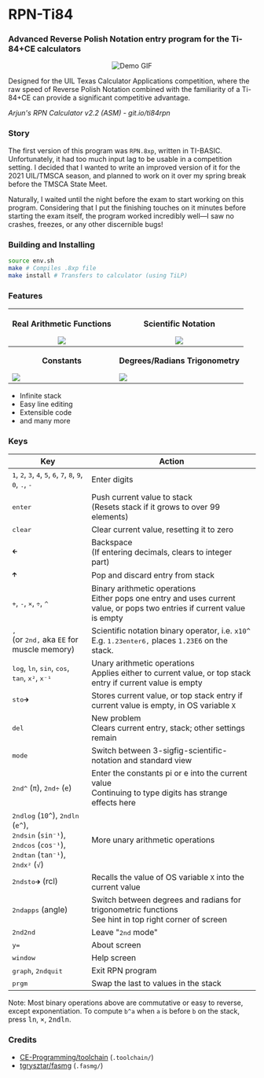 # RPN-Ti84

### Advanced Reverse Polish Notation entry program for the Ti-84+CE calculators

<p align="center"><img src=".github/demo.gif" alt="Demo GIF" /></p>

Designed for the UIL Texas Calculator Applications competition, where the raw
speed of Reverse Polish Notation combined with the familiarity of a Ti-84+CE can
provide a significant competitive advantage.

_Arjun's RPN Calculator v2.2 (ASM) - git.io/ti84rpn_

### Story

The first version of this program was `RPN.8xp`, written in TI-BASIC.
Unfortunately, it had too much input lag to be usable in a competition setting.
I decided that I wanted to write an improved version of it for the 2021
UIL/TMSCA season, and planned to work on it over my spring break before the
TMSCA State Meet.

Naturally, I waited until the night before the exam to start working on this
program. Considering that I put the finishing touches on it minutes before
starting the exam itself, the program worked incredibly well—I saw no crashes,
freezes, or any other discernible bugs!

### Building and Installing

```bash
source env.sh
make # Compiles .8xp file
make install # Transfers to calculator (using TiLP)
```

### Features

| <p align="center">**Real Arithmetic Functions**</p>![](.github/arithmetic.png) | <p align="center">**Scientific Notation**</p>![](.github/scientific.png)      |
| ------------------------------------------------------------------------------ | ----------------------------------------------------------------------------- |
| <p align="center">**Constants**</p>![](.github/constants.png)                  | <p align="center">**Degrees/Radians Trigonometry**</p>![](.github/degrad.png) |

- Infinite stack
- Easy line editing
- Extensible code
- and many more

### Keys

| Key                                                                                                                                                                                                                                           | Action                                                                                                                                           |
| --------------------------------------------------------------------------------------------------------------------------------------------------------------------------------------------------------------------------------------------- | ------------------------------------------------------------------------------------------------------------------------------------------------ |
| <kbd>1</kbd>, <kbd>2</kbd>, <kbd>3</kbd>, <kbd>4</kbd>, <kbd>5</kbd>, <kbd>6</kbd>, <kbd>7</kbd>, <kbd>8</kbd>, <kbd>9</kbd>, <kbd>0</kbd>, <kbd>.</kbd>, <kbd>-</kbd>                                                                        | Enter digits                                                                                                                                     |
| <kbd>enter</kbd>                                                                                                                                                                                                                              | Push current value to stack<br />(Resets stack if it grows to over 99 elements)                                                                  |
| <kbd>clear</kbd>                                                                                                                                                                                                                              | Clear current value, resetting it to zero                                                                                                        |
| <kbd>🡰</kbd>                                                                                                                                                                                                                                  | Backspace<br />(If entering decimals, clears to integer part)                                                                                    |
| <kbd>🡱</kbd>                                                                                                                                                                                                                                  | Pop and discard entry from stack                                                                                                                 |
| <kbd>+</kbd>, <kbd>-</kbd>, <kbd>×</kbd>, <kbd>÷</kbd>, <kbd>^</kbd>                                                                                                                                                                          | Binary arithmetic operations<br />Either pops one entry and uses current value, or pops two entries if current value is empty                    |
| <kbd>,</kbd><br />(or <kbd>2nd</kbd><kbd>,</kbd> aka `EE` for muscle memory)                                                                                                                                                                  | Scientific notation binary operator, i.e. `x10^`<br />E.g. <kbd>1.23</kbd><kbd>enter</kbd><kbd>6</kbd><kbd>,</kbd> places `1.23E6` on the stack. |
| <kbd>log</kbd>, <kbd>ln</kbd>, <kbd>sin</kbd>, <kbd>cos</kbd>, <kbd>tan</kbd>, <kbd>x²</kbd>, <kbd>x⁻¹</kbd>                                                                                                                                  | Unary arithmetic operations<br />Applies either to current value, or top stack entry if current value is empty                                   |
| <kbd>sto🡲</kbd>                                                                                                                                                                                                                               | Stores current value, or top stack entry if current value is empty, in OS variable `X`                                                           |
| <kbd>del</kbd>                                                                                                                                                                                                                                | New problem<br />Clears current entry, stack; other settings remain                                                                              |
| <kbd>mode</kbd>                                                                                                                                                                                                                               | Switch between 3-sigfig-scientific-notation and standard view                                                                                    |
| <kbd>2nd</kbd><kbd>^</kbd> (`π`), <kbd>2nd</kbd><kbd>÷</kbd> (`e`)                                                                                                                                                                            | Enter the constants pi or e into the current value<br />Continuing to type digits has strange effects here                                       |
| <kbd>2nd</kbd><kbd>log</kbd> (`10^`), <kbd>2nd</kbd><kbd>ln</kbd> (`e^`),<br /><kbd>2nd</kbd><kbd>sin</kbd> (`sin⁻¹`), <kbd>2nd</kbd><kbd>cos</kbd> (`cos⁻¹`),<br /><kbd>2nd</kbd><kbd>tan</kbd> (`tan⁻¹`), <kbd>2nd</kbd><kbd>x²</kbd> (`√`) | More unary arithmetic operations<br />                                                                                                           |
| <kbd>2nd</kbd><kbd>sto🡲</kbd> (rcl)                                                                                                                                                                                                           | Recalls the value of OS variable `X` into the current value                                                                                      |
| <kbd>2nd</kbd><kbd>apps</kbd> (angle)                                                                                                                                                                                                         | Switch between degrees and radians for trigonometric functions<br />See hint in top right corner of screen                                       |
| <kbd>2nd</kbd><kbd>2nd</kbd>                                                                                                                                                                                                                  | Leave "<kbd>2nd</kbd> mode"                                                                                                                      |
| <kbd>y=</kbd>                                                                                                                                                                                                                                 | About screen                                                                                                                                     |
| <kbd>window</kdb>                                                                                                                                                                                                                             | Help screen                                                                                                                                      |
| <kbd>graph</kbd>, <kbd>2nd</kbd><kbd>quit</kbd>                                                                                                                                                                                               | Exit RPN program                                                                                                                                 |
| <kbd>prgm</kbd>                                                                                                                                                                                                                               | Swap the last to values in the stack                                                                                                             |

Note: Most binary operations above are commutative or easy to reverse, except
exponentiation. To compute `b^a` when `a` is before `b` on the stack, press
<kbd>ln</kbd>, <kbd>×</kbd>, <kbd>2nd</kbd><kbd>ln</kbd>.

### Credits

- [CE-Programming/toolchain](https://github.com/CE-Programming/toolchain)
  (`.toolchain/`)
- [tgrysztar/fasmg](https://github.com/tgrysztar/fasmg) (`.fasmg/`)
